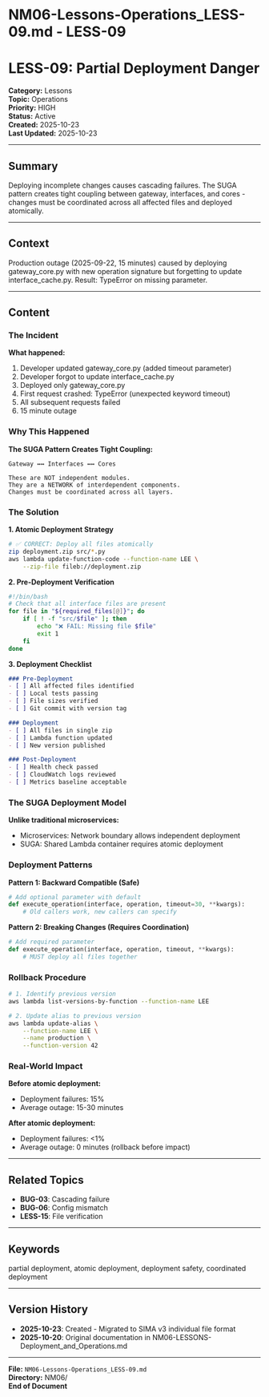 # NM06-Lessons-Operations_LESS-09.md - LESS-09

# LESS-09: Partial Deployment Danger

**Category:** Lessons  
**Topic:** Operations  
**Priority:** HIGH  
**Status:** Active  
**Created:** 2025-10-23  
**Last Updated:** 2025-10-23

---

## Summary

Deploying incomplete changes causes cascading failures. The SUGA pattern creates tight coupling between gateway, interfaces, and cores - changes must be coordinated across all affected files and deployed atomically.

---

## Context

Production outage (2025-09-22, 15 minutes) caused by deploying gateway_core.py with new operation signature but forgetting to update interface_cache.py. Result: TypeError on missing parameter.

---

## Content

### The Incident

**What happened:**
1. Developer updated gateway_core.py (added timeout parameter)
2. Developer forgot to update interface_cache.py
3. Deployed only gateway_core.py
4. First request crashed: TypeError (unexpected keyword timeout)
5. All subsequent requests failed
6. 15 minute outage

### Why This Happened

**The SUGA Pattern Creates Tight Coupling:**
```
Gateway ↔↔ Interfaces ↔↔ Cores

These are NOT independent modules.
They are a NETWORK of interdependent components.
Changes must be coordinated across all layers.
```

### The Solution

**1. Atomic Deployment Strategy**
```bash
# ✅ CORRECT: Deploy all files atomically
zip deployment.zip src/*.py
aws lambda update-function-code --function-name LEE \
    --zip-file fileb://deployment.zip
```

**2. Pre-Deployment Verification**
```bash
#!/bin/bash
# Check that all interface files are present
for file in "${required_files[@]}"; do
    if [ ! -f "src/$file" ]; then
        echo "❌ FAIL: Missing file $file"
        exit 1
    fi
done
```

**3. Deployment Checklist**
```markdown
### Pre-Deployment
- [ ] All affected files identified
- [ ] Local tests passing
- [ ] File sizes verified
- [ ] Git commit with version tag

### Deployment
- [ ] All files in single zip
- [ ] Lambda function updated
- [ ] New version published

### Post-Deployment
- [ ] Health check passed
- [ ] CloudWatch logs reviewed
- [ ] Metrics baseline acceptable
```

### The SUGA Deployment Model

**Unlike traditional microservices:**
- Microservices: Network boundary allows independent deployment
- SUGA: Shared Lambda container requires atomic deployment

### Deployment Patterns

**Pattern 1: Backward Compatible (Safe)**
```python
# Add optional parameter with default
def execute_operation(interface, operation, timeout=30, **kwargs):
    # Old callers work, new callers can specify
```

**Pattern 2: Breaking Changes (Requires Coordination)**
```python
# Add required parameter
def execute_operation(interface, operation, timeout, **kwargs):
    # MUST deploy all files together
```

### Rollback Procedure

```bash
# 1. Identify previous version
aws lambda list-versions-by-function --function-name LEE

# 2. Update alias to previous version
aws lambda update-alias \
    --function-name LEE \
    --name production \
    --function-version 42
```

### Real-World Impact

**Before atomic deployment:**
- Deployment failures: 15%
- Average outage: 15-30 minutes

**After atomic deployment:**
- Deployment failures: <1%
- Average outage: 0 minutes (rollback before impact)

---

## Related Topics

- **BUG-03**: Cascading failure
- **BUG-06**: Config mismatch
- **LESS-15**: File verification

---

## Keywords

partial deployment, atomic deployment, deployment safety, coordinated deployment

---

## Version History

- **2025-10-23**: Created - Migrated to SIMA v3 individual file format
- **2025-10-20**: Original documentation in NM06-LESSONS-Deployment_and_Operations.md

---

**File:** `NM06-Lessons-Operations_LESS-09.md`  
**Directory:** NM06/  
**End of Document**
